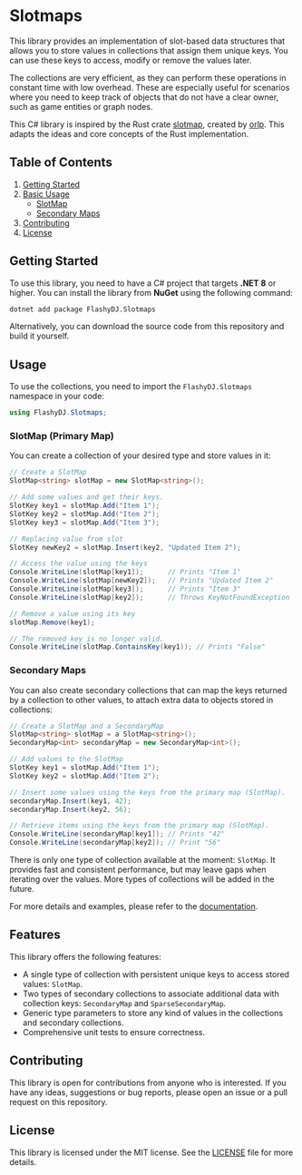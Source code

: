 # Slotmaps

This library provides an implementation of slot-based data structures that allows you to store values in collections that assign them unique keys.
You can use these keys to access, modify or remove the values later.

The collections are very efficient, as they can perform these operations in constant time with low overhead.
These are especially useful for scenarios where you need to keep track of objects that do not have a clear owner, such as game entities or graph nodes.

This C# library is inspired by the Rust crate [slotmap](https://github.com/orlp/slotmap/), created by [orlp](https://github.com/orlp).
This adapts the ideas and core concepts of the Rust implementation.

## Table of Contents

1. [Getting Started](#getting-started)
2. [Basic Usage](#basic-usage)
    - [SlotMap](#slotmap)
    - [Secondary Maps](#secondary-maps)
3. [Contributing](#contributing)
4. [License](#license)

## Getting Started

To use this library, you need to have a C# project that targets **.NET 8** or higher.
You can install the library from **NuGet** using the following command:

```bash
dotnet add package FlashyDJ.Slotmaps
```

Alternatively, you can download the source code from this repository and build it yourself.

## Usage

To use the collections, you need to import the ``FlashyDJ.Slotmaps`` namespace in your code:

```csharp
using FlashyDJ.Slotmaps;
```

### SlotMap (Primary Map)

You can create a collection of your desired type and store values in it:

```csharp
// Create a SlotMap
SlotMap<string> slotMap = new SlotMap<string>();

// Add some values and get their keys.
SlotKey key1 = slotMap.Add("Item 1");
SlotKey key2 = slotMap.Add("Item 2");
SlotKey key3 = slotMap.Add("Item 3");

// Replacing value from slot
SlotKey newKey2 = slotMap.Insert(key2, "Updated Item 2");

// Access the value using the keys
Console.WriteLine(slotMap[key1]);      // Prints "Item 1"
Console.WriteLine(slotMap[newKey2]);   // Prints "Updated Item 2"
Console.WriteLine(slotMap[key3]);      // Prints "Item 3"
Console.WriteLine(slotMap[key2]);      // Throws KeyNotFoundException

// Remove a value using its key
slotMap.Remove(key1);

// The removed key is no longer valid.
Console.WriteLine(slotMap.ContainsKey(key1)); // Prints "False"
```

### Secondary Maps

You can also create secondary collections that can map the keys returned by a collection to other values, to attach extra data to objects stored in collections:

```csharp
// Create a SlotMap and a SecondaryMap
SlotMap<string> slotMap = a SlotMap<string>();
SecondaryMap<int> secondaryMap = new SecondaryMap<int>();

// Add values to the SlotMap
SlotKey key1 = slotMap.Add("Item 1");
SlotKey key2 = slotMap.Add("Item 2");

// Insert some values using the keys from the primary map (SlotMap).
secondaryMap.Insert(key1, 42);
secondaryMap.Insert(key2, 56);

// Retrieve items using the keys from the primary map (SlotMap).
Console.WriteLine(secondaryMap[key1]); // Prints "42"
Console.WriteLine(secondaryMap[key2]); // Print "56"
```

There is only one type of collection available at the moment: ``SlotMap``. It provides fast and consistent performance, but may leave gaps when iterating over the values.
More types of collections will be added in the future.

For more details and examples, please refer to the [documentation](https://FlashyDJ.github.io/Slotmaps/Docs).

## Features
This library offers the following features:

- A single type of collection with persistent unique keys to access stored values: ``SlotMap``.
- Two types of secondary collections to associate additional data with collection keys: ``SecondaryMap`` and ``SparseSecondaryMap``.
- Generic type parameters to store any kind of values in the collections and secondary collections.
- Comprehensive unit tests to ensure correctness.

## Contributing
This library is open for contributions from anyone who is interested. If you have any ideas, suggestions or bug reports, please open an issue or a pull request on this repository.

## License
This library is licensed under the MIT license. See the [LICENSE](https://github.com/FlashyDJ/Slotmaps/blob/main/LICENSE.TXT) file for more details.
